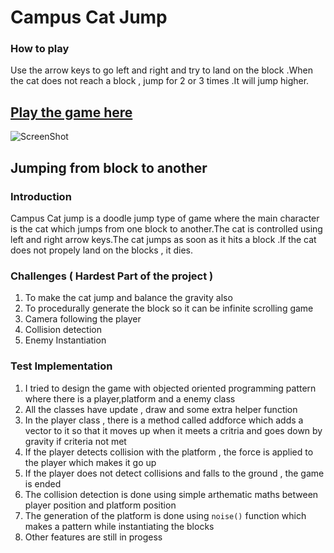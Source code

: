 # Campus Cat Jump



### How to play 
Use the arrow keys to go left and right and try to land on the block .When the cat does not reach a block , jump for 2 or 3 times .It will jump higher.


## [Play the game here](https://editor.p5js.org/Avinash190/full/YxcEFnlSN)
![ScreenShot](https://editor.p5js.org/Avinash190/full/YxcEFnlSN)


## Jumping from block to another 


### Introduction 

Campus Cat jump is a doodle jump type of game where the main character is the cat which jumps from one block to another.The cat is controlled using left and right arrow keys.The cat jumps as soon as it hits a block .If the cat does not propely land on the blocks , it dies.


### Challenges ( Hardest Part of the project )
1. To make the cat jump and balance the gravity also 
2. To procedurally generate the block so it can be infinite scrolling game 
3. Camera following the player
4. Collision detection 
5. Enemy Instantiation


### Test Implementation 
1. I tried to design the game with objected oriented programming pattern where there is a player,platform and a enemy class 
2. All the classes have update , draw and some extra helper function 
3. In the player class , there is a method called addforce which adds a vector to it so that it moves up when it meets a critria and goes down by gravity if criteria not met
4. If the player detects collision with the platform , the force is applied to the player which makes it go up 
5. If the player does not detect collisions and falls to the ground , the game is ended 
6. The collision detection is done using simple arthematic maths between player position and platform position 
7. The generation of the platform is done using ````noise()```` function which makes a pattern while instantiating the blocks
8. Other features are still in progess 




